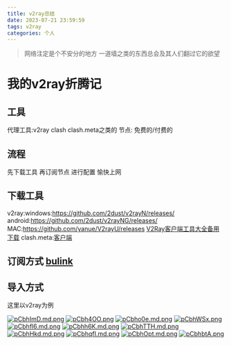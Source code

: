 ```yaml
---
title: v2ray总结
date: 2023-07-21 23:59:59
tags: v2ray
categories: 个人
---
```

> 网络注定是个不安分的地方
> 一道墙之类的东西总会及其人们翻过它的欲望
# 我的v2ray折腾记
## 工具
代理工具:v2ray clash clash.meta之类的
节点: 免费的/付费的
## 流程
先下载工具 再订阅节点 进行配置 愉快上网
## 下载工具
v2ray:windows:https://github.com/2dust/v2rayN/releases/
android:https://github.com/2dust/v2rayNG/releases/
MAC:https://github.com/yanue/V2rayU/releases
[V2Ray客户端工具大全备用下载](https://v2sx.github.io/V2Ray/)
clash.meta:[客户端](https://wiki.metacubex.one/client/#linux)
## 订阅方式 [bulink](https://www.burstlinker.com/)
## 导入方式
这里以v2ray为例
<!--more-->
[![pCbhImD.md.png](https://s1.ax1x.com/2023/07/22/pCbhImD.md.png)](https://imgse.com/i/pCbhImD)
[![pCbh4OO.png](https://s1.ax1x.com/2023/07/22/pCbh4OO.png)](https://imgse.com/i/pCbh4OO)
[![pCbho0e.md.png](https://s1.ax1x.com/2023/07/22/pCbho0e.md.png)](https://imgse.com/i/pCbho0e)
[![pCbhWSx.png](https://s1.ax1x.com/2023/07/22/pCbhWSx.png)](https://imgse.com/i/pCbhWSx)
[![pCbhfl6.md.png](https://s1.ax1x.com/2023/07/22/pCbhfl6.md.png)](https://imgse.com/i/pCbhfl6)
[![pCbhh6K.md.png](https://s1.ax1x.com/2023/07/22/pCbhh6K.md.png)](https://imgse.com/i/pCbhh6K)
[![pCbhTTH.md.png](https://s1.ax1x.com/2023/07/22/pCbhTTH.md.png)](https://imgse.com/i/pCbhTTH)
[![pCbhHkd.md.png](https://s1.ax1x.com/2023/07/22/pCbhHkd.md.png)](https://imgse.com/i/pCbhHkd)
[![pCbhqfI.md.png](https://s1.ax1x.com/2023/07/22/pCbhqfI.md.png)](https://imgse.com/i/pCbhqfI)
[![pCbhOpt.md.png](https://s1.ax1x.com/2023/07/22/pCbhOpt.md.png)](https://imgse.com/i/pCbhOpt)
[![pCbhbtA.png](https://s1.ax1x.com/2023/07/22/pCbhbtA.png)](https://imgse.com/i/pCbhbtA)